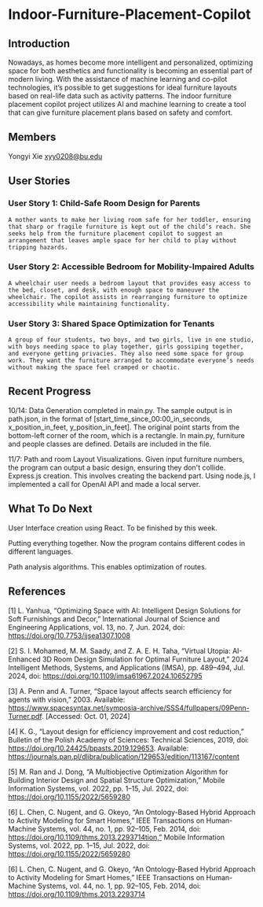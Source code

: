 # Indoor-Furniture-Placement-Copilot
## Introduction

Nowadays, as homes become more intelligent and personalized, optimizing space for both aesthetics and functionality is becoming an essential part of modern living. With the assistance of machine learning and co-pilot technologies, it’s possible to get suggestions for ideal furniture layouts based on real-life data such as activity patterns. The indoor furniture placement copilot project utilizes AI and machine learning to create a tool that can give furniture placement plans based on safety and comfort.

## Members

Yongyi Xie xyy0208@bu.edu

## User Stories
### User Story 1: Child-Safe Room Design for Parents
	A mother wants to make her living room safe for her toddler, ensuring that sharp or fragile furniture is kept out of the child’s reach. She seeks help from the furniture placement copilot to suggest an arrangement that leaves ample space for her child to play without tripping hazards.
### User Story 2: Accessible Bedroom for Mobility-Impaired Adults
	A wheelchair user needs a bedroom layout that provides easy access to the bed, closet, and desk, with enough space to maneuver the wheelchair. The copilot assists in rearranging furniture to optimize accessibility while maintaining functionality.
### User Story 3: Shared Space Optimization for Tenants
	A group of four students, two boys, and two girls, live in one studio, with boys needing space to play together, girls gossiping together, and everyone getting privacies. They also need some space for group work. They want the furniture arranged to accommodate everyone’s needs without making the space feel cramped or chaotic.
## Recent Progress
10/14: Data Generation completed in main.py. The sample output is in path.json, in the format of [start_time_since_00:00_in_seconds, x_position_in_feet, y_position_in_feet]. The original point starts from the bottom-left corner of the room, which is a rectangle.
In main.py, furniture and people classes are defined. Details are included in the file.

11/7: Path and room Layout Visualizations. Given input furniture numbers, the program can output a basic design, ensuring they don't collide.
Express.js creation. This involves creating the backend part. Using node.js, I implemented a call for OpenAI API and made a local server.

## What To Do Next
User Interface creation using React. To be finished by this week.

Putting everything together. Now the program contains different codes in different languages.

Path analysis algorithms. This enables optimization of routes.

## References
[1] L. Yanhua, “Optimizing Space with AI: Intelligent Design Solutions for Soft Furnishings and Decor,” International Journal of Science and Engineering Applications, vol. 13, no. 7, Jun. 2024, doi: https://doi.org/10.7753/ijsea1307.1008

[2] S. I. Mohamed, M. M. Saady, and Z. A. E. H. Taha, “Virtual Utopia: AI-Enhanced 3D Room Design Simulation for Optimal Furniture Layout,” 2024 Intelligent Methods, Systems, and Applications (IMSA), pp. 489–494, Jul. 2024, doi: https://doi.org/10.1109/imsa61967.2024.10652795

[3] A. Penn and A. Turner, “Space layout affects search efficiency for agents with vision,” 2003. Available: https://www.spacesyntax.net/symposia-archive/SSS4/fullpapers/09Penn-Turner.pdf. [Accessed: Oct. 01, 2024]

[4] K. G., “Layout design for efficiency improvement and cost reduction,” Bulletin of the Polish Academy of Sciences: Technical Sciences, 2019, doi: https://doi.org/10.24425/bpasts.2019.129653. Available: https://journals.pan.pl/dlibra/publication/129653/edition/113167/content

[5] M. Ran and J. Dong, “A Multiobjective Optimization Algorithm for Building Interior Design and Spatial Structure Optimization,” Mobile Information Systems, 	vol. 2022, pp. 1–15, Jul. 2022, doi: https://doi.org/10.1155/2022/5659280

[6] L. Chen, C. Nugent, and G. Okeyo, “An Ontology-Based Hybrid Approach to Activity Modeling for Smart Homes,” IEEE Transactions on Human-Machine Systems, vol. 44, no. 1, pp. 92–105, Feb. 2014, doi: 	https://doi.org/10.1109/thms.2013.2293714tion,” Mobile Information Systems, 	vol. 2022, pp. 1–15, Jul. 2022, doi: https://doi.org/10.1155/2022/5659280

[6] L. Chen, C. Nugent, and G. Okeyo, “An Ontology-Based Hybrid Approach to Activity Modeling for Smart Homes,” IEEE Transactions on Human-Machine Systems, vol. 44, no. 1, pp. 92–105, Feb. 2014, doi: 	https://doi.org/10.1109/thms.2013.2293714
